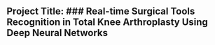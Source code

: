 ## Project Title: ### Real-time Surgical Tools Recognition in Total Knee Arthroplasty Using Deep Neural Networks
